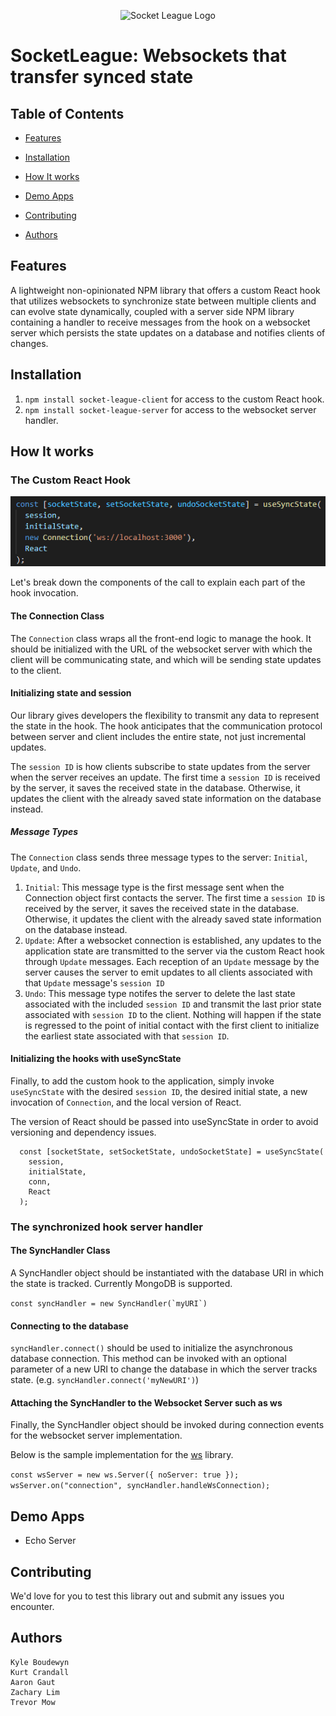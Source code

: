 <p align="center">
  <img src="https://github.com/oslabs-beta/SocketLeague/blob/05ac3593c981402dc4adc8cdccccbd7dc225d56a/assets/images/Socket_League_Logo_.gif" alt="Socket League Logo"/>
</p>


# SocketLeague: Websockets that transfer synced state



## Table of Contents

- [Features](#features)

- [Installation](#installation)

- [How It works](#how-it-works)

- [Demo Apps](#demo-apps)

- [Contributing](#contributing)

- [Authors](#authors)

## Features

A lightweight non-opinionated NPM library that offers a custom React hook that utilizes websockets to synchronize state between multiple clients and can evolve state dynamically, coupled with a server side NPM library containing a handler to receive messages from the hook on a websocket server which persists the state updates on a database and notifies clients of changes.

## Installation

1. ``npm install socket-league-client`` for access to the custom React hook.
2. ``npm install socket-league-server`` for access to the websocket server handler.

## How It works

### The Custom React Hook

![The Custom React Hook](https://github.com/oslabs-beta/SocketLeague/blob/05ac3593c981402dc4adc8cdccccbd7dc225d56a/assets/images/Socket-League-Frontend-Hook.png)

Let's break down the components of the call to explain each part of the hook invocation.

#### The Connection Class

The ``Connection`` class wraps all the front-end logic to manage the hook. It should be initialized with the URL of the websocket server with which the client will be communicating state, and which will be sending state updates to the client.

#### Initializing state and session

Our library gives developers the flexibility to transmit any data to represent the state in the hook. The hook anticipates that the communication protocol between server and client includes the entire state, not just incremental updates.

The ``session ID`` is how clients subscribe to state updates from the server when the server receives an update. The first time a ``session ID`` is received by the server, it saves the received state in the database. Otherwise, it updates the client with the already saved state information on the database instead.

##### Message Types

The ``Connection`` class sends three message types to the server: ``Initial``, ``Update``, and ``Undo``.

1. ``Initial``: This message type is the first message sent when the Connection object first contacts the server. The first time a ``session ID`` is received by the server, it saves the received state in the database. Otherwise, it updates the client with the already saved state information on the database instead.
2. ``Update``: After a websocket connection is established, any updates to the application state are transmitted to the server via the custom React hook through ``Update`` messages. Each reception of an ``Update`` message by the server causes the server to emit updates to all clients associated with that ``Update`` message's ``session ID``
3. ``Undo``: This message type notifes the server to delete the last state associated with the included ``session ID`` and transmit the last prior state associated with ``session ID`` to the client. Nothing will happen if the state is regressed to the point of initial contact with the first client to initialize the earliest state associated with that ``session ID``.

#### Initializing the hooks with useSyncState

Finally, to add the custom hook to the application, simply invoke ``useSyncState`` with the desired ``session ID``, the desired initial state, a new invocation of ``Connection``, and the local version of React.

The version of React should be passed into useSyncState in order to avoid versioning and dependency issues.

```
  const [socketState, setSocketState, undoSocketState] = useSyncState(
    session,
    initialState,
    conn,
    React
  );
```

### The synchronized hook server handler

#### The SyncHandler Class

A SyncHandler object should be instantiated with the database URI in which the state is tracked. Currently MongoDB is supported.

``const syncHandler = new SyncHandler(`myURI`)``

#### Connecting to the database

``syncHandler.connect()`` should be used to initialize the asynchronous database connection. This method can be invoked with an optional parameter of a new URI to change the database in which the server tracks state. (e.g. ``syncHandler.connect('myNewURI')``)

#### Attaching the SyncHandler to the Websocket Server such as ws

Finally, the SyncHandler object should be invoked during connection events for the websocket server implementation.

Below is the sample implementation for the [ws](https://www.npmjs.com/package/ws) library.

``const wsServer = new ws.Server({ noServer: true });``
``wsServer.on("connection", syncHandler.handleWsConnection);``

## Demo Apps

- Echo Server

## Contributing

We'd love for you to test this library out and submit any issues you encounter.

## Authors

```
Kyle Boudewyn
Kurt Crandall
Aaron Gaut
Zachary Lim
Trevor Mow
```
